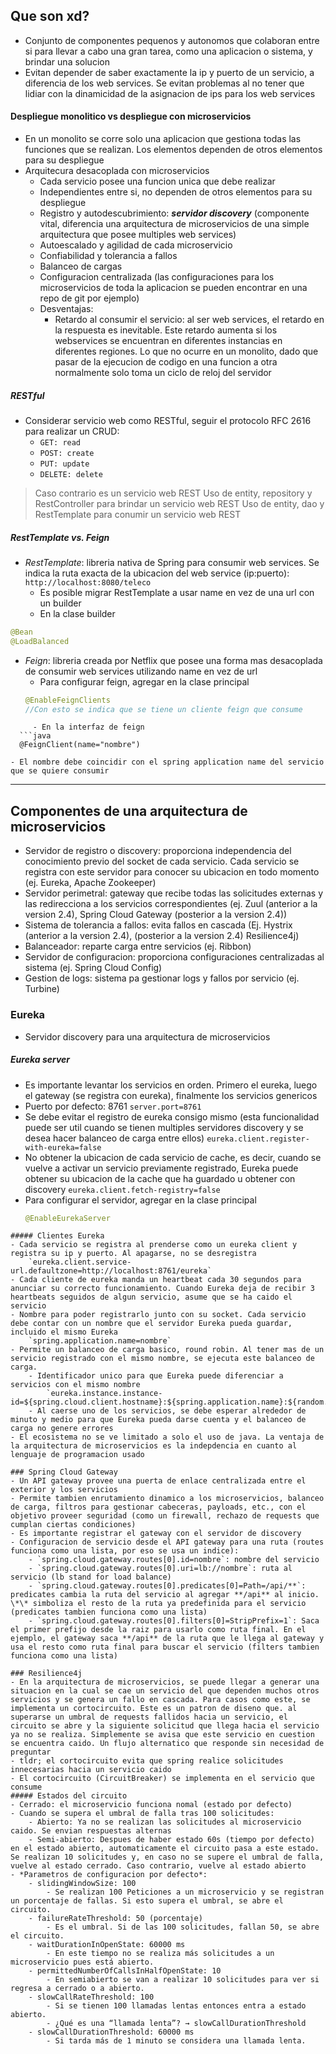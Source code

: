 ## Que son xd?
- Conjunto de componentes pequenos y autonomos que colaboran entre si para llevar a cabo una gran tarea, como una aplicacion o sistema, y brindar una solucion
- Evitan depender de saber exactamente la ip y puerto de un servicio, a diferencia de los web services. Se evitan problemas al no tener que lidiar con la dinamicidad de la asignacion de ips para los web services
#### Despliegue monolitico vs despliegue con microservicios
- En  un monolito se corre solo una aplicacion que gestiona todas las funciones que se realizan. Los elementos dependen de otros elementos para su despliegue
- Arquitecura desacoplada con microservicios
	- Cada servicio posee una funcion unica que debe realizar
	- Independientes entre si, no dependen de otros elementos para su despliegue
	- Registro y autodescubrimiento: ***servidor discovery*** (componente vital, diferencia una arquitectura de microservicios de una simple arquitectura que posee multiples web services) 
	- Autoescalado y agilidad de cada microservicio
	- Confiabilidad y tolerancia a fallos
	- Balanceo de cargas
	- Configuracion centralizada (las configuraciones para los microservicios de toda la aplicacion se pueden encontrar en una repo de git por ejemplo)
	- Desventajas: 
		- Retardo al consumir el servicio: al ser web services, el retardo en la respuesta es inevitable. Este retardo aumenta si los webservices se encuentran en diferentes instancias en diferentes regiones. Lo que no ocurre en un monolito, dado que pasar de la ejecucion de codigo en una funcion a otra normalmente solo toma un ciclo de reloj del servidor 
##### RESTful
- Considerar servicio web como RESTful, seguir el protocolo RFC 2616 para realizar un CRUD:
	- `GET: read`
	- `POST: create`
	- `PUT: update`
	- `DELETE: delete`
> Caso contrario es un servicio web REST
> Uso de entity, repository y RestController para brindar un servicio web REST
> Uso de entity, dao y RestTemplate para conumir un servicio web REST

##### RestTemplate vs. Feign
- *RestTemplate*: libreria nativa de Spring para consumir web services. Se indica la ruta exacta de la ubicacion del web service (ip:puerto): `http://localhost:8080/teleco`
	- Es posible migrar RestTemplate a usar name en vez de una url con un builder
	- En la clase builder
```java
@Bean
@LoadBalanced
```
- *Feign*: libreria creada por Netflix que posee una forma mas desacoplada de consumir web services utilizando name en vez de url
	- Para configurar feign, agregar en la clase principal
	```java
	@EnableFeignClients
	//Con esto se indica que se tiene un cliente feign que consume
```
	 - En la interfaz de feign
  ```java
  @FeignClient(name="nombre")
  ```
	- El nombre debe coincidir con el spring application name del servicio que se quiere consumir
 ---
## Componentes de una arquitectura de microservicios
- Servidor de registro o discovery: proporciona independencia del conocimiento previo del socket de cada servicio. Cada servicio se registra con este servidor para conocer su ubicacion en todo momento (ej. Eureka, Apache Zookeeper)
- Servidor perimetral: gateway que recibe todas las solicitudes externas y las redirecciona a los servicios correspondientes (ej. Zuul (anterior a la version 2.4), Spring Cloud Gateway (posterior a la version 2.4))
- Sistema de tolerancia a fallos: evita fallos en cascada (Ej. Hystrix (anterior a la version 2.4), (posterior a la version 2.4) Resilience4j)
- Balanceador: reparte carga entre servicios (ej. Ribbon)
- Servidor de configuracion: proporciona configuraciones centralizadas al sistema (ej. Spring Cloud Config)
- Gestion de logs: sistema pa gestionar logs y fallos por servicio (ej. Turbine)

### Eureka
- Servidor discovery para una arquitectura de microservicios
##### Eureka server
- Es importante levantar los servicios en orden. Primero el eureka, luego el gateway (se registra con eureka), finalmente los servicios genericos
- Puerto por defecto: 8761
	`server.port=8761`
- Se debe evitar el registro de eureka consigo mismo (esta funcionalidad puede ser util cuando se tienen multiples servidores discovery y se desea hacer balanceo de carga entre ellos)
	`eureka.client.register-with-eureka=false`
- No obtener la ubicacion de cada servicio de cache, es decir, cuando se vuelve a activar un servicio previamente registrado, Eureka puede obtener su ubicacion de la cache que ha guardado u obtener con discovery
	`eureka.client.fetch-registry=false`
- Para configurar el servidor, agregar en la clase principal
	```java
	@EnableEurekaServer
```
##### Clientes Eureka
- Cada servicio se registra al prenderse como un eureka client y registra su ip y puerto. Al apagarse, no se desregistra
	`eureka.client.service-url.defaultzone=http://localhost:8761/eureka`
- Cada cliente de eureka manda un heartbeat cada 30 segundos para anunciar su correcto funcionamiento. Cuando Eureka deja de recibir 3 heartbeats seguidos de algun servicio, asume que se ha caido el servicio
- Nombre para poder registrarlo junto con su socket. Cada servicio debe contar con un nombre que el servidor Eureka pueda guardar, incluido el mismo Eureka
	`spring.application.name=nombre`
- Permite un balanceo de carga basico, round robin. Al tener mas de un servicio registrado con el mismo nombre, se ejecuta este balanceo de carga. 
	- Identificador unico para que Eureka puede diferenciar a servicios con el mismo nombre
		`eureka.instance.instance-id=${spring.cloud.client.hostname}:${spring.application.name}:${random.int}`
	- Al caerse uno de los servicios, se debe esperar alrededor de minuto y medio para que Eureka pueda darse cuenta y el balanceo de carga no genere errores
- El ecosistema no se ve limitado a solo el uso de java. La ventaja de la arquitectura de microservicios es la indepdencia en cuanto al lenguaje de programacion usado

### Spring Cloud Gateway
- Un API gateway provee una puerta de enlace centralizada entre el exterior y los servicios
- Permite tambien enrutamiento dinamico a los microservicios, balanceo de carga, filtros para gestionar cabeceras, payloads, etc., con el objetivo proveer seguridad (como un firewall, rechazo de requests que cumplan ciertas condiciones)
- Es importante registrar el gateway con el servidor de discovery
- Configuracion de servicio desde el API gateway para una ruta (routes funciona como una lista, por eso se usa un indice):
	- `spring.cloud.gateway.routes[0].id=nombre`: nombre del servicio
	- `spring.cloud.gateway.routes[0].uri=lb://nombre`: ruta al servicio (lb stand for load balance)
	- `spring.cloud.gateway.routes[0].predicates[0]=Path=/api/**`: predicates cambia la ruta del servicio al agregar **/api** al inicio. \*\* simboliza el resto de la ruta ya predefinida para el servicio (predicates tambien funciona como una lista)    
	- `spring.cloud.gateway.routes[0].filters[0]=StripPrefix=1`: Saca el primer prefijo desde la raiz para usarlo como ruta final. En el ejemplo, el gateway saca **/api** de la ruta que le llega al gateway y usa el resto como ruta final para buscar el servicio (filters tambien funciona como una lista)

### Resilience4j
- En la arquitectura de microservicios, se puede llegar a generar una situacion en la cual se cae un servicio del que dependen muchos otros servicios y se genera un fallo en cascada. Para casos como este, se implementa un cortocircuito. Este es un patron de diseno que. al superarse un umbral de requests fallidos hacia un servicio, el circuito se abre y la siguiente solicitud que llega hacia el servicio ya no se realiza. Simplemente se avisa que este servicio en cuestion se encuentra caido. Un flujo alternatico que responde sin necesidad de preguntar
- tldr; el cortocircuito evita que spring realice solicitudes innecesarias hacia un servicio caido
- El cortocircuito (CircuitBreaker) se implementa en el servicio que consume
##### Estados del circuito
- Cerrado: el microservicio funciona nomal (estado por defecto)
- Cuando se supera el umbral de falla tras 100 solicitudes:
	- Abierto: Ya no se realizan las solicitudes al microservicio caido. Se envian respuestas alternas
	- Semi-abierto: Despues de haber estado 60s (tiempo por defecto) en el estado abierto, automaticamente el circuito pasa a este estado. Se realizan 10 solicitudes y, en caso no se supere el umbral de falla, vuelve al estado cerrado. Caso contrario, vuelve al estado abierto
- *Parametros de configuracion por defecto*:
	- slidingWindowSize: 100
		- Se realizan 100 Peticiones a un microservicio y se registran un porcentaje de fallas. Si esto supera el umbral, se abre el circuito.
	- failureRateThreshold: 50 (porcentaje)
		- Es el umbral. Si de las 100 solicitudes, fallan 50, se abre el circuito.
	- waitDurationInOpenState: 60000 ms 
		- En este tiempo no se realiza más solicitudes a un microservicio pues está abierto.
	- permittedNumberOfCallsInHalfOpenState: 10
		- En semiabierto se van a realizar 10 solicitudes para ver si regresa a cerrado o a abierto.
	- slowCallRateThreshold: 100
		- Si se tienen 100 llamadas lentas entonces entra a estado abierto. 
		- ¿Qué es una “llamada lenta”? → slowCallDurationThreshold
	- slowCallDurationThreshold: 60000 ms
		- Si tarda más de 1 minuto se considera una llamada lenta.
